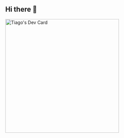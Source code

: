 ## Hi there 👋

<a href="https://app.daily.dev/tiagomaricate"><img src="https://api.daily.dev/devcards/v2/CsIpyHEQ8od8aGMeiUxGK.png?r=gmo&type=default" width="356" alt="Tiago's Dev Card"/></a>

<!--
**tiagomaricate/tiagomaricate** is a ✨ _special_ ✨ repository because its `README.md` (this file) appears on your GitHub profile.

Here are some ideas to get you started:

- 🔭 I’m currently working on ...
- 🌱 I’m currently learning ...
- 👯 I’m looking to collaborate on ...
- 🤔 I’m looking for help with ...
- 💬 Ask me about ...
- 📫 How to reach me: ...
- 😄 Pronouns: ...
- ⚡ Fun fact: ...
-->
